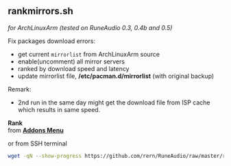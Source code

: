 rankmirrors.sh
---
_for ArchLinuxArm (tested on RuneAudio 0.3, 0.4b and 0.5)_  
  
Fix packages download errors:  
- get current `mirrorlist` from ArchLinuxArm source
- enable(uncomment) all mirror servers
- ranked by download speed and latency
- update mirrorlist file, **/etc/pacman.d/mirrorlist** (with original backup)

Remark:
- 2nd run in the same day might get the download file from ISP cache which results in same speed.

**Rank**  
from [**Addons Menu**](https://github.com/rern/RuneAudio_Addons)  

or from SSH terminal
```sh
wget -qN --show-progress https://github.com/rern/RuneAudio/raw/master/rankmirrors/rankmirrors.sh -P /usr/local/bin; chmod +x /usr/local/bin/rankmirrors.sh; rankmirrors.sh
```
